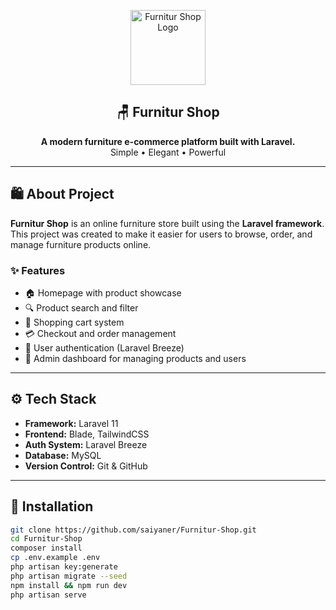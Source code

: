 <p align="center">
  <a href="https://github.com/saiyaner/Furnitur-Shop" target="_blank">
    <img src="https://cdn-icons-png.flaticon.com/512/679/679922.png" width="120" alt="Furnitur Shop Logo">
  </a>
</p>

<h2 align="center">🪑 Furnitur Shop</h2>

<p align="center">
  <b>A modern furniture e-commerce platform built with Laravel.</b><br>
  Simple • Elegant • Powerful
</p>

---

## 🛍️ About Project

**Furnitur Shop** is an online furniture store built using the **Laravel framework**.  
This project was created to make it easier for users to browse, order, and manage furniture products online.

### ✨ Features
- 🏠 Homepage with product showcase  
- 🔍 Product search and filter  
- 🛒 Shopping cart system  
- 💳 Checkout and order management  
- 👤 User authentication (Laravel Breeze)  
- 🧾 Admin dashboard for managing products and users  

---

## ⚙️ Tech Stack
- **Framework:** Laravel 11  
- **Frontend:** Blade, TailwindCSS  
- **Auth System:** Laravel Breeze  
- **Database:** MySQL  
- **Version Control:** Git & GitHub  

---

## 🚀 Installation

```bash
git clone https://github.com/saiyaner/Furnitur-Shop.git
cd Furnitur-Shop
composer install
cp .env.example .env
php artisan key:generate
php artisan migrate --seed
npm install && npm run dev
php artisan serve
